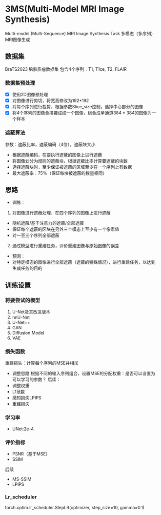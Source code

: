 # 3MS(Multi-Model MRI Image Synthesis)
Multi-model (Multi-Sequence) MRI Image Synthesis Task 多模态（多序列）MRI图像生成

## 数据集 
BraTS2023 脑胶质瘤数据集
包含4个序列：T1, T1ce, T2, FLAIR
### 数据集预处理 
- [x] 使用2D图像预处理
- [X] 对图像进行剪切，将宽高修改为192*192
- [X] 对每个序列进行裁剪，根据参数Slice_size控制，选择中心部分的图像
- [x] 将4个序列的图像合拼接成成一个图像，组合成单通道384 * 384的图像为一个样本
### 遮蔽算法
参数：遮蔽比率，遮蔽编码（4位），遮蔽块大小
- 根据遮蔽编码，在要执行遮蔽的图像上进行遮蔽
- 将图像划分为规则的遮蔽块，根据遮蔽比率计算要遮蔽的块数
- 选择遮蔽块时，至少保证被遮蔽的区域至少在一个序列上有数据
- 最大遮蔽率：75%（保证每块被遮蔽的数量相同）
## 思路
- 训练：
1. 对图像进行遮蔽处理，在四个序列的图像上进行遮蔽
- 随机遮蔽/基于注意力的遮蔽/全部遮蔽
- 保证每个遮蔽的区块在另外三个模态上至少有一个像素值
- 对一至三个序列全部遮蔽
2. 通过模型进行重建任务，评价重建图像与原始图像的误差
- 预测：
- 对特定模态的图像进行全部遮蔽（遮蔽的特殊情况），进行重建任务，以达到生成任务的目的

## 训练设置
### 将要尝试的模型
1. U-Net及其改进版本
2. nnU-Net
3. U-Net++
4. GAN
5. Diffusion Model
6. VAE
### 损失函数
重建损失：计算每个序列的MSE并相加
- 调整思路
根据不同的输入序列组合，设置MSE的分配权重：是否可以设置为可以学习的参数？
后续：
- 调整权重
- L1范数
- 感知损失LPIPS
- 重建损失
### 学习率
- UNet:2e-4
### 评价指标
- PSNR（基于MSE）
- SSIM

后续
- MS-SSIM
- LPIPS

### Lr_scheduler
torch.optim.lr_scheduler.StepLR(optimizer, step_size=10, gamma=0.1)
